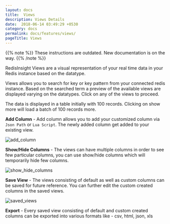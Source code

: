 ```yaml
---
layout: docs
title:  Views
description: Views Details
date:  2018-06-14 03:49:29 +0530
category: docs
permalink: docs/features/views/
pageTitle: Views
---
```

{{% note %}}
These instructions are outdated. New documentation is on the way.
{{% /note %}}

RedisInsight Views are a visual representation of your real time data in your Redis instance based on the datatype.

Views allows you to search for key or key pattern from your connected redis instance. Based on the searched term a preview of the available views are displayed varying on the datatypes. Click on any of the views to proceed.

The data is displayed in a table initially with 100 records. Clicking on show more will load a batch of 100 records more.

**Add Column** - Add column allows you to add your customized column via ```Json Path``` or ```Lua Script```. The newly added column get added to your existing view.

![add_column](/images/ri/add_column.png)

**Show/Hide Columns** - The views can have multiple columns in order to see few particular columns, you can use show/hide columns which will temporarily hide few columns.

![show_hide_columns](/images/ri/show_hide_columns.png)

**Save View** - The views consisting of default as well as custom columns can be saved for future reference. You can further edit the custom created columns in the saved views.

![saved_views](/images/ri/saved_views.png)

**Export** - Every saved view consisting of default and custom created columns can be exported into various formats like - csv, html, json, xls
